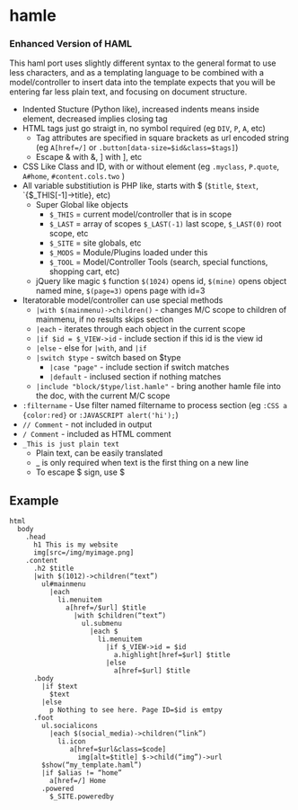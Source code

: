 hamle
=====

### Enhanced Version of HAML

This haml port uses slightly different syntax to the general format to use less characters, 
and as a templating language to be combined with a model/controller to insert data into the template expects
that you will be entering far less plain text, and focusing on document structure.

* Indented Stucture (Python like), increased indents means inside element, decreased implies closing tag
* HTML tags just go straigt in, no symbol required (eg `DIV`, `P`, `A`, etc)
  * Tag attributes are specified in square brackets as url encoded string (eg `A[href=/]` or `.button[data-size=$id&class=$tags]`)
  * Escape & with \&, ] with \], etc
* CSS Like Class and ID, with or without element (eg `.myclass`, `P.quote`, `A#home`, `#content.cols.two` )
* All variable substitiution is PHP like, starts with $ (`$title`, `$text`, `{$_THIS[-1]->title}, etc)
  * Super Global like objects
    * `$_THIS` = current model/controller that is in scope
    * `$_LAST` = array of scopes `$_LAST(-1)` last scope, `$_LAST(0)` root scope, etc
    * `$_SITE` = site globals, etc
    * `$_MODS` = Module/Plugins loaded under this
    * `$_TOOL` = Model/Controller Tools (search, special functions, shopping cart, etc)
  * jQuery like magic `$` function `$(1024)` opens id, `$(mine)` opens object named mine, `$(page=3)` opens page with id=3
* Iteratorable model/controller can use special methods
  * `|with $(mainmenu)->children()` - changes M/C scope to children of mainmenu, if no results skips section
  * `|each` - iterates through each object in the current scope
  * `|if $id = $_VIEW->id` - include section if this id is the view id
  * `|else` - else for `|with`, and `|if`
  * `|switch $type` - switch based on $type
    * `|case "page"` - include section if switch matches
    * `|default` - inclused section if nothing matches
  * `|include "block/$type/list.hamle"` - bring another hamle file into the doc, with the current M/C scope
* `:filtername` - Use filter named filtername to process section (eg `:CSS a {color:red}` or `:JAVASCRIPT alert('hi');`)
* `// Comment` - not included in output
* `/ Comment` - included as HTML comment
* `_This is just plain text`
  * Plain text, can be easily translated
  * _ is only required when text is the first thing on a new line
  * To escape $ sign, use \$
 

## Example 
```haml
html
  body
    .head
      h1 This is my website
      img[src=/img/myimage.png]
    .content
      .h2 $title
      |with $(1012)->children(“text”)
        ul#mainmenu
          |each
            li.menuitem
              a[href=/$url] $title
                |with $children(“text”)
                  ul.submenu
                    |each $
                      li.menuitem
                        |if $_VIEW->id = $id
                          a.highlight[href=$url] $title
                        |else
                          a[href=$url] $title
      .body
        |if $text
          $text
	    |else
          p Nothing to see here. Page ID=$id is emtpy           
      .foot
        ul.socialicons
          |each $(social_media)->children(“link”)
            li.icon
               a[href=$url&class=$code]
                 img[alt=$title] $->child(“img”)->url
        $show(“my_template.haml”)
        |if $alias != “home”
          a[href=/] Home
        .powered
          $_SITE.poweredby
```
